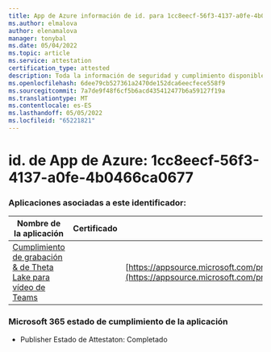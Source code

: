 ```yaml
---
title: App de Azure información de id. para 1cc8eecf-56f3-4137-a0fe-4b0466ca0677
ms.author: elmalova
author: elenamalova
manager: tonybal
ms.date: 05/04/2022
ms.topic: article
ms.service: attestation
certification_type: attested
description: Toda la información de seguridad y cumplimiento disponible para 1cc8eecf-56f3-4137-a0fe-4b0466ca0677.
ms.openlocfilehash: 6dee79cb527361a2470de152dca6eecfece558f9
ms.sourcegitcommit: 7a7de9f48f6cf5b6acd435412477b6a59127f19a
ms.translationtype: MT
ms.contentlocale: es-ES
ms.lasthandoff: 05/05/2022
ms.locfileid: "65221821"
---
```

# <a name="azure-app-id-1cc8eecf-56f3-4137-a0fe-4b0466ca0677"></a>id. de App de Azure: 1cc8eecf-56f3-4137-a0fe-4b0466ca0677


### <a name="apps-associated-with-this-id"></a>Aplicaciones asociadas a este identificador:
| **Nombre de la aplicación** | **Certificado** | **Vista en AppSource** |
|--------------|---------------|-----------------------|
| [Cumplimiento de grabación &amp; de Theta Lake para vídeo de Teams](../forward/thetalake.thetalake_recording_and_compliance_for_teams.md) |  | [https://appsource.microsoft.com/product/office/thetalake.thetalake_recording_and_compliance_for_teams](https://appsource.microsoft.com/product/office/thetalake.thetalake_recording_and_compliance_for_teams) |

### <a name="microsoft-365-app-compliance-status"></a>Microsoft 365 estado de cumplimiento de la aplicación
- Publisher Estado de Attestaton: Completado

